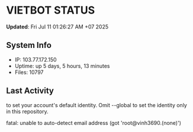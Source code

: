 # VIETBOT STATUS
**Updated**: Fri Jul 11 01:26:27 AM +07 2025

## System Info
- IP: 103.77.172.150
- Uptime: up 5 days, 5 hours, 13 minutes
- Files: 10797

## Last Activity

to set your account's default identity.
Omit --global to set the identity only in this repository.

fatal: unable to auto-detect email address (got 'root@vinh3690.(none)')
